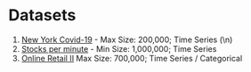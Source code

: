 # Datasets
1. [New York Covid-19](https://www.kaggle.com/datasets/imoore/us-covid19-dataset-live-hourlydaily-updates) - Max Size: 200,000; Time Series (\n)
2. [Stocks per minute](https://www.kaggle.com/datasets/debashis74017/stock-market-data-nifty-50-stocks-1-min-data?select=ADANIGREEN_minute_data_with_indicators.csv) - Min Size: 1,000,000; Time Series
3. [Online Retail II](https://archive.ics.uci.edu/ml/datasets/Online+Retail+II) Max Size: 700,000; Time Series / Categorical
